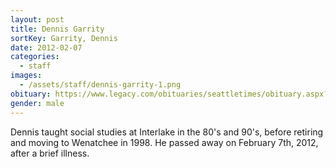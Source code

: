 ```yaml
---
layout: post
title: Dennis Garrity
sortKey: Garrity, Dennis
date: 2012-02-07
categories:
  - staff
images:
  - /assets/staff/dennis-garrity-1.png
obituary: https://www.legacy.com/obituaries/seattletimes/obituary.aspx?n=dennis-garrity&pid=155813968
gender: male
---
```


Dennis taught social studies at Interlake in the 80's and 90's, before retiring and moving to Wenatchee in 1998. He passed away on February 7th, 2012, after a brief illness.
